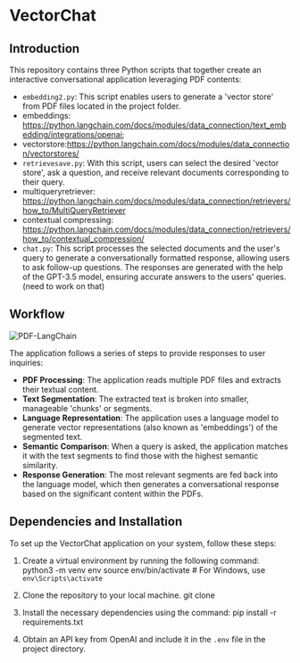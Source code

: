 # VectorChat

## Introduction
This repository contains three Python scripts that together create an interactive conversational application leveraging PDF contents:

- `embedding2.py`: This script enables users to generate a 'vector store' from PDF files located in the project folder.
- embeddings: https://python.langchain.com/docs/modules/data_connection/text_embedding/integrations/openai;
- vectorstore:https://python.langchain.com/docs/modules/data_connection/vectorstores/ 
- `retrievesave.py`: With this script, users can select the desired 'vector store', ask a question, and receive relevant documents corresponding to their query.
- multiqueryretriever: https://python.langchain.com/docs/modules/data_connection/retrievers/how_to/MultiQueryRetriever
- contextual compressing: https://python.langchain.com/docs/modules/data_connection/retrievers/how_to/contextual_compression/
- `chat.py`: This script processes the selected documents and the user's query to generate a conversationally formatted response, allowing users to ask follow-up questions. The responses are generated with the help of the GPT-3.5 model, ensuring accurate answers to the users' queries. (need to work on that)

## Workflow
![PDF-LangChain](https://github.com/AI-65/VectorChat/assets/127253731/a597978e-92d2-4eb5-93a6-1cee47df9ea6.png)

The application follows a series of steps to provide responses to user inquiries:

- **PDF Processing**: The application reads multiple PDF files and extracts their textual content.
- **Text Segmentation**: The extracted text is broken into smaller, manageable 'chunks' or segments.
- **Language Representation**: The application uses a language model to generate vector representations (also known as 'embeddings') of the segmented text.
- **Semantic Comparison**: When a query is asked, the application matches it with the text segments to find those with the highest semantic similarity.
- **Response Generation**: The most relevant segments are fed back into the language model, which then generates a conversational response based on the significant content within the PDFs.

## Dependencies and Installation
To set up the VectorChat application on your system, follow these steps:

1. Create a virtual environment by running the following command:
python3 -m venv env
source env/bin/activate  # For Windows, use `env\Scripts\activate`

2. Clone the repository to your local machine.
git clone <repository-link>

3. Install the necessary dependencies using the command:
pip install -r requirements.txt

4. Obtain an API key from OpenAI and include it in the `.env` file in the project directory.

